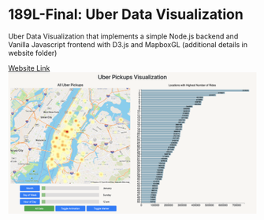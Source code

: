 # 189L-Final: Uber Data Visualization

Uber Data Visualization that implements a simple Node.js backend and Vanilla Javascript frontend with D3.js and MapboxGL (additional details in website folder)

[Website Link](https://finalproject-298600.wl.r.appspot.com)
![Image of Visualization](https://github.com/ryanlazz16/189L-Final/blob/main/images/view.png)
